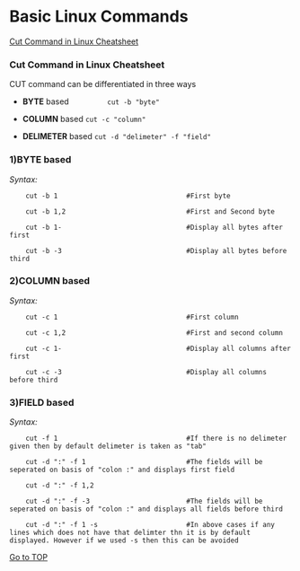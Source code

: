 
# Basic Linux Commands

[Cut Command in Linux Cheatsheet](https://github.com/nambinayagan/rhcsa_exam#cut-command-in-linux-cheatsheet "Cut Command")


### Cut Command in Linux Cheatsheet

CUT command can be differentiated in three ways

- **BYTE** based   `         cut -b "byte"`

- **COLUMN** based          `cut -c "column"`

- **DELIMETER** based       `cut -d "delimeter" -f "field"`



### 1)BYTE based

_Syntax:_

        cut -b 1                                #First byte

        cut -b 1,2                              #First and Second byte

        cut -b 1-                               #Display all bytes after first

        cut -b -3                               #Display all bytes before third


### 2)COLUMN based


_Syntax:_

        cut -c 1                                #First column

        cut -c 1,2                              #First and second column

        cut -c 1-                               #Display all columns after first

        cut -c -3                               #Display all columns before third



### 3)FIELD based


_Syntax:_

        cut -f 1                                #If there is no delimeter given then by default delimeter is taken as "tab"

        cut -d ":" -f 1                         #The fields will be seperated on basis of "colon :" and displays first field

        cut -d ":" -f 1,2

        cut -d ":" -f -3                        #The fields will be seperated on basis of "colon :" and displays all fields before third

        cut -d ":" -f 1 -s                      #In above cases if any lines which does not have that delimter thn it is by default displayed. However if we used -s then this can be avoided

[Go to TOP](https://github.com/nambinayagan/rhcsa_exam/tree/main/practice#cut-command-in-linux-cheatsheet "Cut Command")
